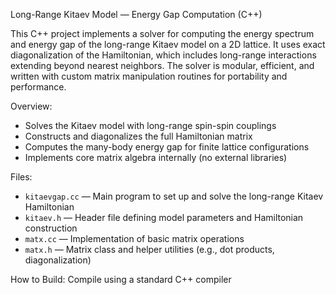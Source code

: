 Long-Range Kitaev Model — Energy Gap Computation (C++)

This C++ project implements a solver for computing the energy spectrum and energy gap of the long-range Kitaev model on a 2D lattice.
It uses exact diagonalization of the Hamiltonian, which includes long-range interactions extending beyond nearest neighbors. 
The solver is modular, efficient, and written with custom matrix manipulation routines for portability and performance.

Overview:
- Solves the Kitaev model with long-range spin-spin couplings
- Constructs and diagonalizes the full Hamiltonian matrix
- Computes the many-body energy gap for finite lattice configurations
- Implements core matrix algebra internally (no external libraries)

Files:
- `kitaevgap.cc` — Main program to set up and solve the long-range Kitaev Hamiltonian
- `kitaev.h` — Header file defining model parameters and Hamiltonian construction
- `matx.cc` — Implementation of basic matrix operations
- `matx.h` — Matrix class and helper utilities (e.g., dot products, diagonalization)

How to Build:
Compile using a standard C++ compiler

